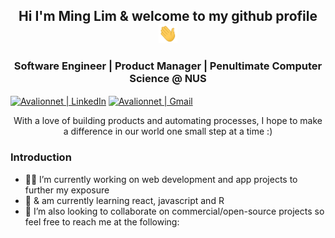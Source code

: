 <div align="center">
  <h2> 
    Hi I'm Ming Lim & welcome to my github profile <img src="https://raw.githubusercontent.com/ABSphreak/ABSphreak/master/gifs/Hi.gif" width="30px">
  </h2>
</div>

<div align="center">
  <h3>
    Software Engineer | Product Manager | Penultimate Computer Science @ NUS
  </h3>
</div>

  <!-- [<img align="left" alt="<my website>.com" src="https://raw.githubusercontent.com/iconic/open-iconic/master/svg/globe.svg" />][website] -->
  [<img align="center" alt="Avalionnet | LinkedIn" src="https://img.shields.io/badge/linkedin-%230077B5.svg?&style=for-the-badge&logo=linkedin&logoColor=white" />][linkedin]
  [<img align="center" alt="Avalionnet | Gmail" src="https://img.shields.io/badge/Gmail-D14836?style=for-the-badge&logo=gmail&logoColor=white" />][gmail]
  <!-- [<img align="left" alt="Avalionnet | Medium" src="https://img.shields.io/badge/medium-%2312100E.svg?&style=for-the-badge&logo=medium&logoColor=white" />][medium] -->
<div align="center">
  <p>
    With a love of building products and automating processes, I hope to make a difference in our world one small step at a time :)
  </p>
</div>

<!--
**Avalionnet/Avalionnet** is a ✨ _special_ ✨ repository because its `README.md` (this file) appears on your GitHub profile. -->

### Introduction
- 👨‍💻 I’m currently working on web development and app projects to further my exposure
- 🌱 & am currently learning react, javascript and R
- 👯 I’m also looking to collaborate on commercial/open-source projects so feel free to reach me at the following:


<!-- [website]: <my website> -->
[linkedin]: https://www.linkedin.com/in/minglim/
[gmail]: mailto:minglim@comp.nus.edu.sg
